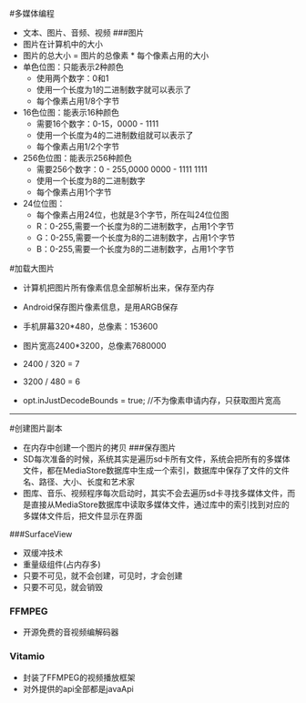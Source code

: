 #多媒体编程
* 文本、图片、音频、视频
###图片
* 图片在计算机中的大小
* 图片的总大小 = 图片的总像素 * 每个像素占用的大小
* 单色位图：只能表示2种颜色
	* 使用两个数字：0和1
	* 使用一个长度为1的二进制数字就可以表示了
	* 每个像素占用1/8个字节
* 16色位图：能表示16种颜色
	* 需要16个数字：0-15，0000 - 1111
	* 使用一个长度为4的二进制数组就可以表示了
	* 每个像素占用1/2个字节
* 256色位图：能表示256种颜色
	* 需要256个数字：0 - 255,0000 0000 - 1111 1111
	* 使用一个长度为8的二进制数字
	* 每个像素占用1个字节
* 24位位图：
	* 每个像素占用24位，也就是3个字节，所在叫24位位图
	* R：0-255,需要一个长度为8的二进制数字，占用1个字节
	* G：0-255,需要一个长度为8的二进制数字，占用1个字节
	* B：0-255,需要一个长度为8的二进制数字，占用1个字节

#加载大图片
* 计算机把图片所有像素信息全部解析出来，保存至内存
* Android保存图片像素信息，是用ARGB保存
* 手机屏幕320*480，总像素：153600
* 图片宽高2400*3200，总像素7680000
* 2400 / 320 = 7
* 3200 / 480 = 6

* opt.inJustDecodeBounds = true; //不为像素申请内存，只获取图片宽高 

---
#创建图片副本
* 在内存中创建一个图片的拷贝
###保存图片
* SD每次准备的时候，系统其实是遍历sd卡所有文件，系统会把所有的多媒体文件，都在MediaStore数据库中生成一个索引，数据库中保存了文件的文件名、路径、大小、长度和艺术家
* 图库、音乐、视频程序每次启动时，其实不会去遍历sd卡寻找多媒体文件，而是直接从MediaStore数据库中读取多媒体文件，通过库中的索引找到对应的多媒体文件后，把文件显示在界面

###SurfaceView
* 双缓冲技术
* 重量级组件(占内存多)
* 只要不可见，就不会创建，可见时，才会创建
* 只要不可见，就会销毁
### FFMPEG
* 开源免费的音视频编解码器 
### Vitamio
* 封装了FFMPEG的视频播放框架
* 对外提供的api全部都是javaApi

